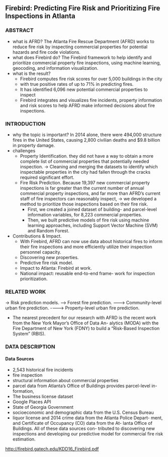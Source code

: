 ## Firebird: Predicting Fire Risk and Prioritizing Fire Inspections in Atlanta
### ABSTRACT
* what is AFRD? 
  The Atlanta Fire Rescue Department (AFRD) works to reduce fire risk by inspecting commercial properties for potential hazards and fire code violations. 
* what does Firebird do?
  The Firebird framework to help identify and prioritize commercial property fire inspections, using machine learning, geocoding, and information visualization.
* what is the result?
  * Firebird computes fire risk scores for over 5,000 buildings in the city
  * with true positive rates of up to 71% in predicting fires. 
  * It has identified 6,096 new potential commercial properties to inspect
  * Firebird integrates and visualizes fire incidents, property information and risk scores to help AFRD make informed decisions about fire inspections. 
  
### INTRODUCTION
* why the topic is important?
In 2014 alone, there were 494,000 structure fires in the United States, causing 2,800 civilian deaths and $9.8 billion in property damage. 
* challenges
  * Property Identification. they did not have a way to obtain a more complete list of commercial properties that potentially needed inspection. -> Cleaning and merging the datasets to identify which inspectable properties in the city had fallen through the cracks required significant effort. 
  * Fire Risk Prediction. Because 19,397 new commercial property inspections is far greater than the current number of annual commercial property inspections, and far more than AFRD’s current staff of fire inspectors can reasonably inspect, -> we developed a method to prioritize those inspections based on their fire risk. 
    * First, we created a joined dataset of building- and parcel-level information variables, for 8,223 commercial properties.    
    * Then, we built predictive models of fire risk using machine learning approaches, including Support Vector Machine (SVM) and Random Forest. 
* Contributions & Impact. 
  * With Firebird, AFRD can now use data about historical fires to inform their fire inspections and more efficiently utilize their inspection personnel capacity. 
  * Discovering new properties. 
  * Predictive fire risk model. 
  * Impact to Atlanta: Firebird at work.
  * National impact: reusable end-to-end frame- work for inspection prioritization. 
  
### RELATED WORK
-> Risk prediction models.
--> Forest fire prediction. 
---> Community-level urban fire prediction. 
----> Property-level urban fire prediction.
  * The nearest precedent for our research with AFRD is the recent work from the New York Mayor’s Office of Data An- alytics (MODA) with the Fire Department of New York (FDNY) to build a “Risk-Based Inspection System” (RBIS).

### DATA DESCRIPTION

#### Data Sources
* 2,543 historical fire incidents
* fire inspection
* structural information about commercial properties 
* parcel data from Atlanta’s Office of Buildings provides parcel-level in-formation, 
* The business license dataset 
* Google Places API 
* State of Georgia Government
* socioeconomic and demographic data from the U.S. Census Bureau
* liquor license and 2014 crime data from the Atlanta Police Depart- ment, and Certificate of Occupancy (CO) data from the At- lanta Office of Buildings. All of these data sources con- tributed to discovering new inspections and developing our predictive model for commercial fire risk estimation.



http://firebird.gatech.edu/KDD16_Firebird.pdf
